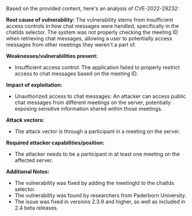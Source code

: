 Based on the provided content, here's an analysis of CVE-2022-29232:

**Root cause of vulnerability:**
The vulnerability stems from insufficient access controls in how chat messages were handled, specifically in the chatIds selector. The system was not properly checking the meeting ID when retrieving chat messages, allowing a user to potentially access messages from other meetings they weren't a part of.

**Weaknesses/vulnerabilities present:**
- Insufficient access control: The application failed to properly restrict access to chat messages based on the meeting ID.

**Impact of exploitation:**
- Unauthorized access to chat messages: An attacker can access public chat messages from different meetings on the server, potentially exposing sensitive information shared within those meetings.

**Attack vectors:**
- The attack vector is through a participant in a meeting on the server.

**Required attacker capabilities/position:**
- The attacker needs to be a participant in at least one meeting on the affected server.

**Additional Notes:**
- The vulnerability was fixed by adding the meetingId to the chatIds selector.
- The vulnerability was found by researchers from Paderborn University.
- The issue was fixed in versions 2.3.9 and higher, as well as included in 2.4 beta releases.
